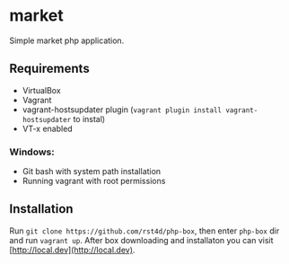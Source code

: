 # market
Simple market php application.

## Requirements
- VirtualBox
- Vagrant
- vagrant-hostsupdater plugin (`vagrant plugin install vagrant-hostsupdater` to instal)
- VT-x enabled

### Windows:
- Git bash with system path installation
- Running vagrant with root permissions

## Installation

Run `git clone https://github.com/rst4d/php-box`, then enter `php-box` dir and run `vagrant up`. After box downloading and installaton you can visit [http://local.dev](http://local.dev).
